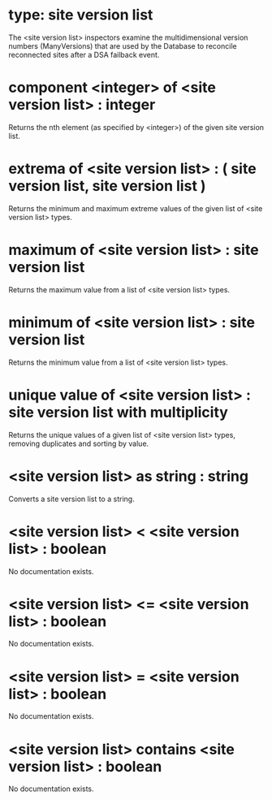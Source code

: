# type: site version list

The &lt;site version list&gt; inspectors examine the multidimensional version numbers (ManyVersions) that are used by the Database to reconcile reconnected sites after a DSA failback event.

# component &lt;integer&gt; of &lt;site version list&gt; : integer

Returns the nth element (as specified by &lt;integer&gt;) of the given site version list.

# extrema of &lt;site version list&gt; : ( site version list, site version list )

Returns the minimum and maximum extreme values of the given list of &lt;site version list&gt; types.

# maximum of &lt;site version list&gt; : site version list

Returns the maximum value from a list of &lt;site version list&gt; types.

# minimum of &lt;site version list&gt; : site version list

Returns the minimum value from a list of &lt;site version list&gt; types.

# unique value of &lt;site version list&gt; : site version list with multiplicity

Returns the unique values of a given list of &lt;site version list&gt; types, removing duplicates and sorting by value.

# &lt;site version list&gt; as string : string

Converts a site version list to a string.

# &lt;site version list&gt; &lt; &lt;site version list&gt; : boolean

No documentation exists.

# &lt;site version list&gt; &lt;= &lt;site version list&gt; : boolean

No documentation exists.

# &lt;site version list&gt; = &lt;site version list&gt; : boolean

No documentation exists.

# &lt;site version list&gt; contains &lt;site version list&gt; : boolean

No documentation exists.
